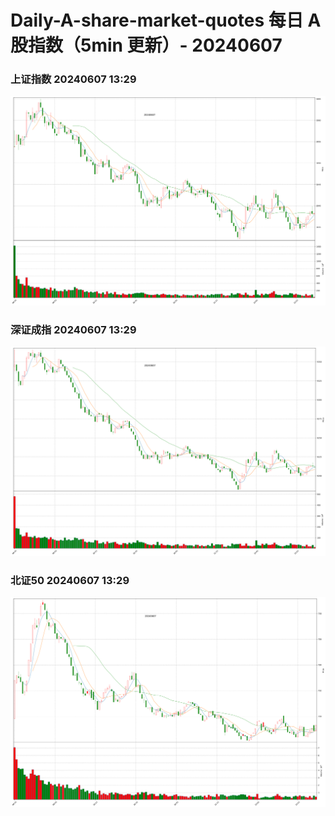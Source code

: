 
# Daily-A-share-market-quotes 每日 A 股指数（5min 更新）- 20240607

### 上证指数 20240607 13:29
![](./fig/2024/6/20240607-sh000001.png)

### 深证成指 20240607 13:29
![](./fig/2024/6/20240607-sz399001.png)

### 北证50 20240607 13:29
![](./fig/2024/6/20240607-bj899050.png)

